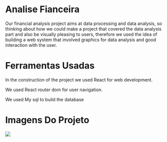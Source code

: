 # Analise Fianceira
  Our financial analysis project aims at data processing and data analysis, so thinking about how we could make a project that covered the data analysis part and also be visually pleasing to users, therefore we used the idea of ​​building a web system that involved graphics for data analysis and good interaction with the user.

# Ferramentas Usadas
  In the construction of the project we used React for web development. 
  
  We used React router dom for user navigation. 
  
  We used My sql to build the database

# Imagens Do Projeto

<img src="https://github.com/Anselmo5/Ferias/assets/100934388/4a19413b-b045-4d4f-b4a4-e8e1a8a72587" />
